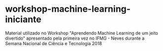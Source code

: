 # workshop-machine-learning-iniciante
Material utilizado no Workshop "Aprendendo Machine Learning de um jeito divertido" apresentado pela primeira vez no IFMG - Neves durante a Semana Nacional de Ciência e Tecnologia 2018
